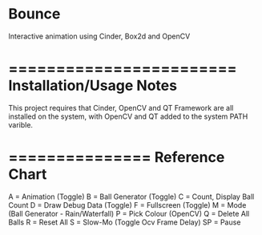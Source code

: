 Bounce
======

Interactive animation using Cinder, Box2d and OpenCV




========================
Installation/Usage Notes
========================

This project requires that Cinder, OpenCV and QT Framework are all installed on the system, with OpenCV and QT added to the system PATH varible.



===============
Reference Chart
===============

A  = Animation (Toggle)
B  = Ball Generator (Toggle)
C  = Count, Display Ball Count
D  = Draw Debug Data (Toggle)
F  = Fullscreen (Toggle)
M  = Mode (Ball Generator - Rain/Waterfall)
P  = Pick Colour (OpenCV)
Q  = Delete All Balls
R  = Reset All
S  = Slow-Mo (Toggle Ocv Frame Delay)
SP = Pause
